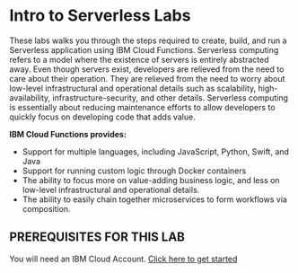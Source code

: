 # Intro to Serverless Labs 
These labs walks you through the steps required to create, build, and run a Serverless application using IBM Cloud Functions. Serverless computing refers to a model where the existence of servers is entirely abstracted away. Even though servers exist, developers are relieved from the need to care about their operation. They are relieved from the need to worry about low-level infrastructural and operational details such as scalability, high-availability, infrastructure-security, and other details. Serverless computing is essentially about reducing maintenance efforts to allow developers to quickly focus on developing code that adds value.

**IBM Cloud Functions provides:**
* Support for multiple languages, including JavaScript, Python, Swift, and Java
* Support for running custom logic through Docker containers
* The ability to focus more on value-adding business logic, and less on low-level infrastructural and operational details.
* The ability to easily chain together microservices to form workflows via composition.

## PREREQUISITES FOR THIS LAB
You will need an IBM Cloud Account. [Click here to get started](https://ibm.biz/BdzhQy)
